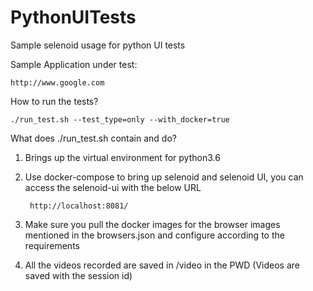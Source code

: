 # PythonUITests
Sample selenoid usage for python UI tests

Sample Application under test:

    http://www.google.com

How to run the tests?

    ./run_test.sh --test_type=only --with_docker=true
    
    
What does ./run_test.sh contain and do?

1) Brings up the virtual environment for python3.6
2) Use docker-compose to bring up selenoid and selenoid UI, you can access 
    the selenoid-ui with the below URL
    
        http://localhost:8081/

3) Make sure you pull the docker images for the browser images mentioned in the browsers.json and configure according to the 
    requirements

4) All the videos recorded are saved in /video in the PWD (Videos are saved with the session id)



    
